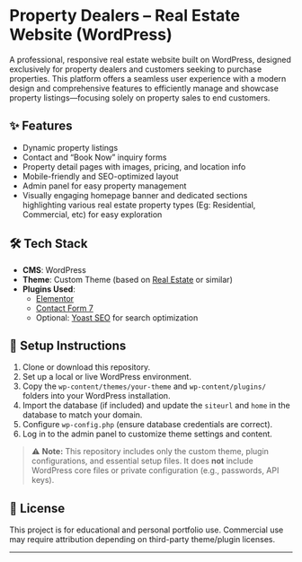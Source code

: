 # Property Dealers – Real Estate Website (WordPress)
A professional, responsive real estate website built on WordPress, designed exclusively for property dealers and customers seeking to purchase properties. This platform offers a seamless user experience with a modern design and comprehensive features to efficiently manage and showcase property listings—focusing solely on property sales to end customers.

## ✨ Features

- Dynamic property listings
- Contact and “Book Now” inquiry forms
- Property detail pages with images, pricing, and location info
- Mobile-friendly and SEO-optimized layout
- Admin panel for easy property management
- Visually engaging homepage banner and dedicated sections highlighting various real estate property types (Eg: Residential, Commercial, etc) for easy exploration
  
## 🛠️ Tech Stack

- **CMS**: WordPress
- **Theme**: Custom Theme (based on [Real Estate](https://wordpress.org/themes/real-estate/) or similar)
- **Plugins Used**:
  - [Elementor](https://wordpress.org/plugins/elementor/)
  - [Contact Form 7](https://wordpress.org/plugins/contact-form-7/)
   - Optional: [Yoast SEO](https://wordpress.org/plugins/wordpress-seo/) for search optimization

## 🚀 Setup Instructions

1. Clone or download this repository.
2. Set up a local or live WordPress environment.
3. Copy the `wp-content/themes/your-theme` and `wp-content/plugins/` folders into your WordPress installation.
4. Import the database (if included) and update the `siteurl` and `home` in the database to match your domain.
5. Configure `wp-config.php` (ensure database credentials are correct).
6. Log in to the admin panel to customize theme settings and content.

> ⚠️ **Note:** This repository includes only the custom theme, plugin configurations, and essential setup files. It does **not** include WordPress core files or private configuration (e.g., passwords, API keys).

## 📄 License

This project is for educational and personal portfolio use. Commercial use may require attribution depending on third-party theme/plugin licenses.

---

